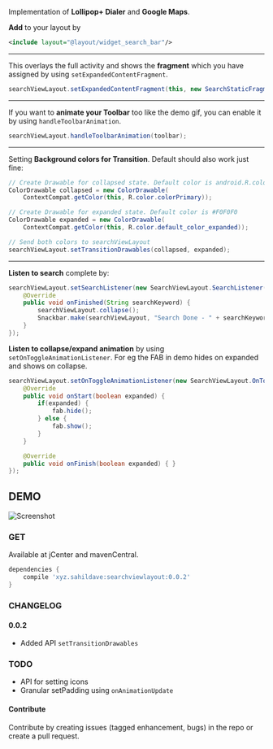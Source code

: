 Implementation of **Lollipop+ Dialer** and **Google Maps**.

**Add** to your layout by

``` xml
<include layout="@layout/widget_search_bar"/>
```
---

This overlays the full activity and shows the **fragment** which you have assigned by using `setExpandedContentFragment`.

``` java
searchViewLayout.setExpandedContentFragment(this, new SearchStaticFragment());
```
---
If you want to **animate your Toolbar** too like the demo gif, you can enable it by using `handleToolbarAnimation`.

``` java
searchViewLayout.handleToolbarAnimation(toolbar);
```
---
Setting **Background colors for Transition**. Default should also work just fine:

``` java
// Create Drawable for collapsed state. Default color is android.R.color.transparent
ColorDrawable collapsed = new ColorDrawable(
    ContextCompat.getColor(this, R.color.colorPrimary));

// Create Drawable for expanded state. Default color is #F0F0F0
ColorDrawable expanded = new ColorDrawable(
    ContextCompat.getColor(this, R.color.default_color_expanded));

// Send both colors to searchViewLayout
searchViewLayout.setTransitionDrawables(collapsed, expanded);
```
---
**Listen to search** complete by:

``` java
searchViewLayout.setSearchListener(new SearchViewLayout.SearchListener() {
    @Override
    public void onFinished(String searchKeyword) {
        searchViewLayout.collapse();
        Snackbar.make(searchViewLayout, "Search Done - " + searchKeyword, Snackbar.LENGTH_LONG).show();
    }
});
```
    
**Listen to collapse/expand animation** by using `setOnToggleAnimationListener`. For eg the FAB in demo hides on expanded and shows on collapse.

``` java
searchViewLayout.setOnToggleAnimationListener(new SearchViewLayout.OnToggleAnimationListener() {
    @Override
    public void onStart(boolean expanded) {
        if(expanded) {
            fab.hide();
        } else {
            fab.show();
        }
    }

    @Override
    public void onFinish(boolean expanded) { }
});
```

## DEMO

![Screenshot](/demo.gif?raw=true)

### GET

Available at jCenter and mavenCentral.

``` groovy
dependencies {
    compile 'xyz.sahildave:searchviewlayout:0.0.2'
}
```
    
### CHANGELOG

#### 0.0.2

* Added API `setTransitionDrawables`

### TODO

* API for setting icons
* Granular setPadding using `onAnimationUpdate`

#### Contribute

Contribute by creating issues (tagged enhancement, bugs) in the repo or create a pull request.
